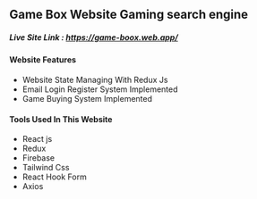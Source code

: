 
## Game Box Website Gaming search engine

##### Live Site Link : https://game-boox.web.app/

#### Website Features

- Website State Managing With Redux Js
- Email Login Register System Implemented
- Game Buying System Implemented

#### Tools Used In This Website

- React js
- Redux
- Firebase
- Tailwind Css
- React Hook Form
- Axios
